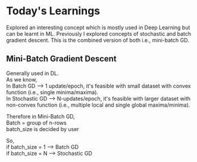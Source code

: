 # Today's Learnings
Explored an interesting concept which is mostly used in Deep Learning but can be learnt in ML. Previously I explored concepts of stochastic and batch gradient descent. This is the
combined version of both i.e., mini-batch GD.

## Mini-Batch Gradient Descent
Generally used in DL.  
As we know,  
In Batch GD --> 1 update/epoch, it's feasible with small dataset with convex function (i.e., single minima/maxima).  
In Stochastic GD --> N-updates/epoch, it's feasible with larger dataset with non-convex function (i.e., multiple local and single global maxima/minima).  


Therefore in Mini-Batch GD,  
Batch = group of n-rows  
batch_size is decided by user  

So,  
if batch_size = 1 --> Batch GD  
if batch_size = N --> Stochastic GD
